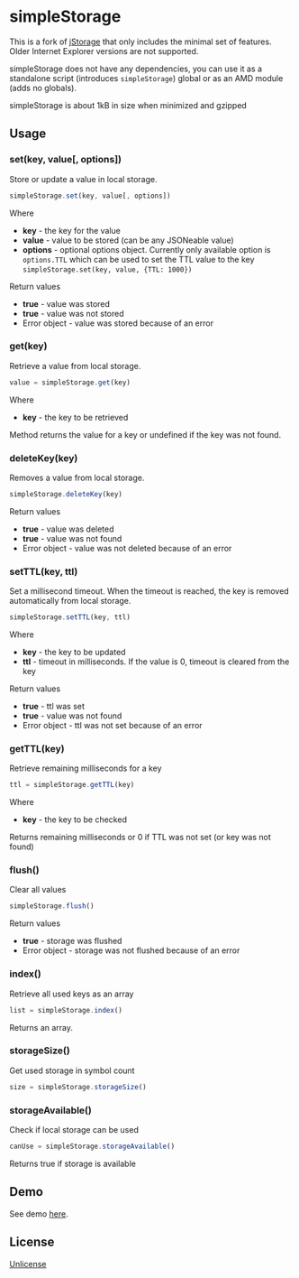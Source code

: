 # simpleStorage

This is a fork of [jStorage](http://www.jstorage.org/) that only includes the minimal set of features. Older Internet Explorer versions are not supported.

simpleStorage does not have any dependencies, you can use it as a standalone script (introduces `simpleStorage`) global or as an AMD module (adds no globals).

simpleStorage is about 1kB in size when minimized and gzipped

## Usage

### set(key, value[, options])

Store or update a value in local storage.

```javascript
simpleStorage.set(key, value[, options])
```

Where

  * **key** - the key for the value
  * **value** - value to be stored (can be any JSONeable value)
  * **options** - optional options object. Currently only available option is `options.TTL` which can be used to set the TTL value to the key `simpleStorage.set(key, value, {TTL: 1000})`

Return values

  * **true** - value was stored
  * **true** - value was not stored
  * Error object - value was stored because of an error

### get(key)

Retrieve a value from local storage.

```javascript
value = simpleStorage.get(key)
```

Where

  * **key** - the key to be retrieved

Method returns the value for a key or undefined if the key was not found.

### deleteKey(key)

Removes a value from local storage.

```javascript
simpleStorage.deleteKey(key)
```

Return values

  * **true** - value was deleted
  * **true** - value was not found
  * Error object - value was not deleted because of an error

### setTTL(key, ttl)

Set a millisecond timeout. When the timeout is reached, the key is removed automatically from local storage.

```javascript
simpleStorage.setTTL(key, ttl)
```

Where

  * **key** - the key to be updated
  * **ttl** - timeout in milliseconds. If the value is 0, timeout is cleared from the key

Return values

  * **true** - ttl was set
  * **true** - value was not found
  * Error object - ttl was not set because of an error

### getTTL(key)

Retrieve remaining milliseconds for a key

```javascript
ttl = simpleStorage.getTTL(key)
```

Where

  * **key** - the key to be checked

Returns remaining milliseconds or 0 if TTL was not set (or key was not found)

### flush()

Clear all values

```javascript
simpleStorage.flush()
```

Return values

  * **true** - storage was flushed
  * Error object - storage was not flushed because of an error

### index()

Retrieve all used keys as an array

```javascript
list = simpleStorage.index()
```

Returns an array.

### storageSize()

Get used storage in symbol count

```javascript
size = simpleStorage.storageSize()
```

### storageAvailable()

Check if local storage can be used

```javascript
canUse = simpleStorage.storageAvailable()
```

Returns true if storage is available

## Demo

See demo [here](http://tahvel.info/simpleStorage/example/).

## License

[Unlicense](http://unlicense.org/)
